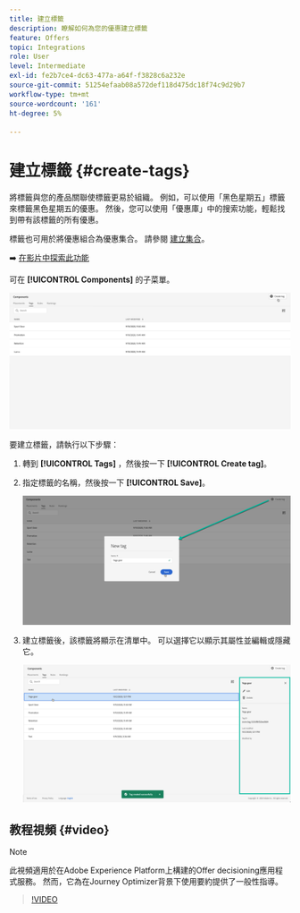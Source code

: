 ```yaml
---
title: 建立標籤
description: 瞭解如何為您的優惠建立標籤
feature: Offers
topic: Integrations
role: User
level: Intermediate
exl-id: fe2b7ce4-dc63-477a-a64f-f3828c6a232e
source-git-commit: 51254efaab08a572def118d475dc18f74c9d29b7
workflow-type: tm+mt
source-wordcount: '161'
ht-degree: 5%

---
```


# 建立標籤 {#create-tags}

將標籤與您的產品關聯使標籤更易於組織。 例如，可以使用「黑色星期五」標籤來標籤黑色星期五的優惠。 然後，您可以使用「優惠庫」中的搜索功能，輕鬆找到帶有該標籤的所有優惠。

標籤也可用於將優惠組合為優惠集合。 請參閱 [建立集合](../offer-library/creating-collections.md)。

➡️ [在影片中探索此功能](#video)

可在 **[!UICONTROL Components]** 的子菜單。

![](../../assets/tags_list.png)

要建立標籤，請執行以下步驟：

1. 轉到 **[!UICONTROL Tags]** ，然後按一下 **[!UICONTROL Create tag]**。

1. 指定標籤的名稱，然後按一下 **[!UICONTROL Save]**。

   ![](../../assets/tags_create.png)

1. 建立標籤後，該標籤將顯示在清單中。 可以選擇它以顯示其屬性並編輯或隱藏它。

   ![](../../assets/tags_created.png)

## 教程視頻 {#video}

>[!NOTE]
>
>此視頻適用於在Adobe Experience Platform上構建的Offer decisioning應用程式服務。 然而，它為在Journey Optimizer背景下使用要約提供了一般性指導。

>[!VIDEO](https://video.tv.adobe.com/v/329374?quality=12)
